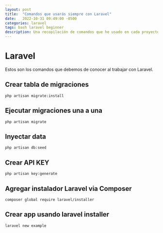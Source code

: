```yaml
---
layout: post
title:  "Comandos que usarás siempre con Laravel"
date:   2022-10-31 09:49:00 -0500
categories: laravel
tags: bash laravel beginner
description: Una recopilación de comandos que he usado en cada proyecto con Laravel.
---
```


# Laravel
Estos son los comandos que debemos de conocer al trabajar con Laravel.

## Crear tabla de migraciones
```
php artisan migrate:install
```

## Ejecutar migraciones una a una
```
php artisan migrate
```

## Inyectar data 
```
php artisan db:seed
```

## Crear API KEY
```
php artisan key:generate
```

## Agregar instalador Laravel via Composer
```
composer global require laravel/installer
```

## Crear app usando laravel installer
```
laravel new example
```